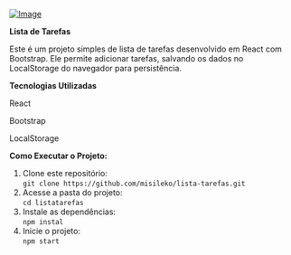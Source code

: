 [![Image](https://github.com/user-attachments/assets/2c0c4019-b6ad-4a42-a721-f128e1c70e62)](https://github.com/user-attachments/assets/8057fb45-c09c-4e5d-a29a-735a0b0a042a)

**Lista de Tarefas**

Este é um projeto simples de lista de tarefas desenvolvido em React com Bootstrap. Ele permite adicionar tarefas, salvando os dados no LocalStorage do navegador para persistência.


**Tecnologias Utilizadas**

React

Bootstrap

LocalStorage


**Como Executar o Projeto:**  

1. Clone este repositório:  
   ```git clone https://github.com/misileko/lista-tarefas.git```
2. Acesse a pasta do projeto:  
  ```cd listatarefas```
3. Instale as dependências:  
  ```npm instal```
4. Inicie o projeto:  
  ```npm start```
